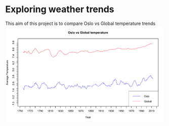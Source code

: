 # Exploring weather trends
This aim of this project is to compare Oslo vs Global temperature trends
![Weather trends comparison](/Weather_trends.png)
